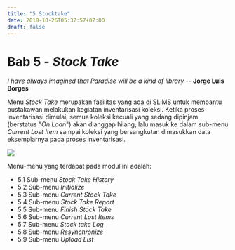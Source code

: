 ```yaml
---
title: "5 Stocktake"
date: 2018-10-26T05:37:57+07:00
draft: false
---
```

# Bab 5 - _Stock Take_

_I have always imagined that Paradise will be a kind of library_ -- **Jorge Luis Borges**

Menu _Stock Take_ merupakan fasilitas yang ada di SLiMS untuk membantu pustakawan melakukan kegiatan inventarisasi koleksi. Ketika proses inventarisasi dimulai, semua koleksi kecuali yang sedang dipinjam (berstatus "_On Loan_") akan dianggap hilang, lalu masuk ke dalam sub-menu _Current Lost Item_ sampai koleksi yang bersangkutan dimasukkan data eksemplarnya pada proses inventarisasi.

![](/assets/Stoke_Take_0.png)

Menu-menu yang terdapat pada modul ini adalah:

* 5.1 Sub-menu _Stock Take History_
* 5.2 Sub-menu _Initialize_
* 5.3 Sub-menu _Current Stock Take_
* 5.4 Sub-menu _Stock Take Report_
* 5.5 Sub-menu _Finish Stock Take_
* 5.6 Sub-menu _Current Lost Items_
* 5.7 Sub-menu _Stock take Log_
* 5.8 Sub-menu _Resynchronize_
* 5.9 Sub-menu _Upload List_
